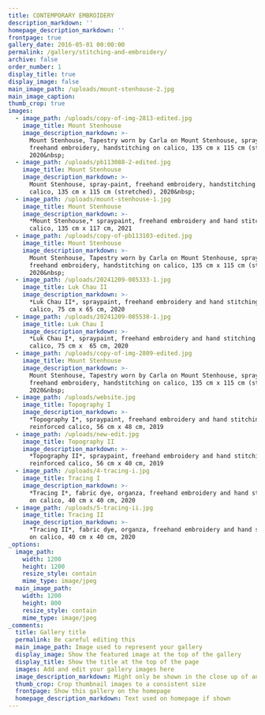 ```yaml
---
title: CONTEMPORARY EMBROIDERY
description_markdown: ''
homepage_description_markdown: ''
frontpage: true
gallery_date: 2016-05-01 00:00:00
permalink: /gallery/stitching-and-embroidery/
archive: false
order_number: 1
display_title: true
display_image: false
main_image_path: /uploads/mount-stenhouse-2.jpg
main_image_caption:
thumb_crop: true
images:
  - image_path: /uploads/copy-of-img-2813-edited.jpg
    image_title: Mount Stenhouse
    image_description_markdown: >-
      Mount Stenhouse, Tapestry worn by Carla on Mount Stenhouse, spray-paint,
      freehand embroidery, handstitching on calico, 135 cm x 115 cm (stretched),
      2020&nbsp;
  - image_path: /uploads/pb113088-2-edited.jpg
    image_title: Mount Stenhouse
    image_description_markdown: >-
      Mount Stenhouse, spray-paint, freehand embroidery, handstitching on
      calico, 135 cm x 115 cm (stretched), 2020&nbsp;
  - image_path: /uploads/mount-stenhouse-1.jpg
    image_title: Mount Stenhouse
    image_description_markdown: >-
      *Mount Stenhouse,* spraypaint, freehand embroidery and hand stitching on
      calico, 135 cm x 117 cm, 2021
  - image_path: /uploads/copy-of-pb113103-edited.jpg
    image_title: Mount Stenhouse
    image_description_markdown: >-
      Mount Stenhouse, Tapestry worn by Carla on Mount Stenhouse, spray-paint,
      freehand embroidery, handstitching on calico, 135 cm x 115 cm (stretched),
      2020&nbsp;
  - image_path: /uploads/20241209-085333-1.jpg
    image_title: Luk Chau II
    image_description_markdown: >-
      *Luk Chau II*, spraypaint, freehand embroidery and hand stitching on
      calico, 75 cm x 65 cm, 2020
  - image_path: /uploads/20241209-085538-1.jpg
    image_title: Luk Chau I
    image_description_markdown: >-
      *Luk Chau I*, spraypaint, freehand embroidery and hand stitching on
      calico, 75 cm x  65 cm, 2020
  - image_path: /uploads/copy-of-img-2809-edited.jpg
    image_title: Mount Stenhouse
    image_description_markdown: >-
      Mount Stenhouse, Tapestry worn by Carla on Mount Stenhouse, spray-paint,
      freehand embroidery, handstitching on calico, 135 cm x 115 cm (stretched),
      2020&nbsp;
  - image_path: /uploads/website.jpg
    image_title: Topography I
    image_description_markdown: >-
      *Topography I*, spraypaint, freehand embroidery and hand stitching on
      reinforced calico, 56 cm x 48 cm, 2019
  - image_path: /uploads/new-edit.jpg
    image_title: Topography II
    image_description_markdown: >-
      *Topography II*, spraypaint, freehand embroidery and hand stitching on
      reinforced calico, 56 cm x 40 cm, 2019
  - image_path: /uploads/4-tracing-i.jpg
    image_title: Tracing I
    image_description_markdown: >-
      *Tracing I*, fabric dye, organza, freehand embroidery and hand stitching
      on calico, 40 cm x 40 cm, 2020
  - image_path: /uploads/5-tracing-ii.jpg
    image_title: Tracing II
    image_description_markdown: >-
      *Tracing II*, fabric dye, organza, freehand embroidery and hand stitching
      on calico, 40 cm x 40 cm, 2020
_options:
  image_path:
    width: 1200
    height: 1200
    resize_style: contain
    mime_type: image/jpeg
  main_image_path:
    width: 1200
    height: 800
    resize_style: contain
    mime_type: image/jpeg
_comments:
  title: Gallery title
  permalink: Be careful editing this
  main_image_path: Image used to represent your gallery
  display_image: Show the featured image at the top of the gallery
  display_title: Show the title at the top of the page
  images: Add and edit your gallery images here
  image_description_markdown: Might only be shown in the close up of an image
  thumb_crop: Crop thumbnail images to a consistent size
  frontpage: Show this gallery on the homepage
  homepage_description_markdown: Text used on homepage if shown
---
```

